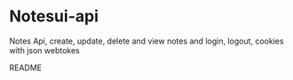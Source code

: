 # Notesui-api

Notes Api, create, update, delete and view notes and login, logout, cookies with json webtokes


README